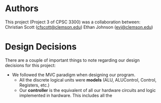 # Authors
This project (Project 3 of CPSC 3300) was a collaboration between:
Christian Scott (cfscott@clemson.edu)
Ethan Johnson (evj@clemson.edu)

# Design Decisions

There are a couple of important things to note regarding our design decisions for this project:
- We followed the MVC paradigm when designing our program.
    * All the discrete logical units were **models** (ALU, ALUControl, Control, Registers, etc.)
    * Our **controller** is the equivalent of all our hardware circuits and logic implemented in hardware. This includes all the 


